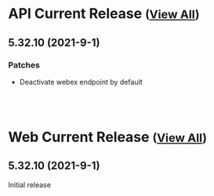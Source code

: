 
# API Current Release <small>([View All](/API.md))</small>
## 5.32.10 (2021-9-1)
### Patches 

- Deactivate webex endpoint by default

<br><br>
# Web Current Release <small>([View All](/Web.md))</small>
## 5.32.10 (2021-9-1)
Initial release

  